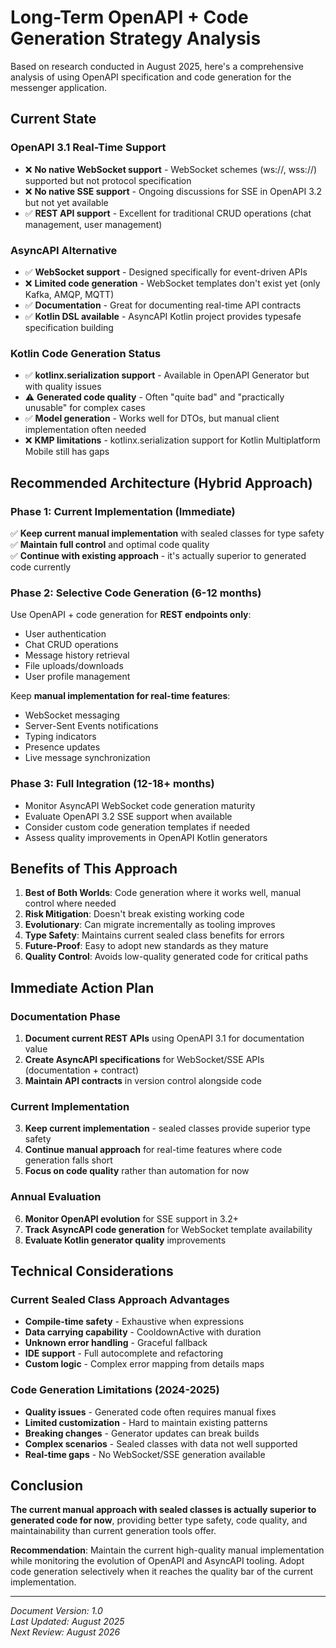 # Long-Term OpenAPI + Code Generation Strategy Analysis

Based on research conducted in August 2025, here's a comprehensive analysis of using OpenAPI specification and code generation for the messenger application.

## Current State

### OpenAPI 3.1 Real-Time Support

- ❌ **No native WebSocket support** - WebSocket schemes (ws://, wss://) supported but not protocol specification
- ❌ **No native SSE support** - Ongoing discussions for SSE in OpenAPI 3.2 but not yet available
- ✅ **REST API support** - Excellent for traditional CRUD operations (chat management, user management)

### AsyncAPI Alternative

- ✅ **WebSocket support** - Designed specifically for event-driven APIs
- ❌ **Limited code generation** - WebSocket templates don't exist yet (only Kafka, AMQP, MQTT)
- ✅ **Documentation** - Great for documenting real-time API contracts
- ✅ **Kotlin DSL available** - AsyncAPI Kotlin project provides typesafe specification building

### Kotlin Code Generation Status

- ✅ **kotlinx.serialization support** - Available in OpenAPI Generator but with quality issues
- ⚠️ **Generated code quality** - Often "quite bad" and "practically unusable" for complex cases
- ✅ **Model generation** - Works well for DTOs, but manual client implementation often needed
- ❌ **KMP limitations** - kotlinx.serialization support for Kotlin Multiplatform Mobile still has gaps

## Recommended Architecture (Hybrid Approach)

### Phase 1: Current Implementation (Immediate)

✅ **Keep current manual implementation** with sealed classes for type safety  
✅ **Maintain full control** and optimal code quality  
✅ **Continue with existing approach** - it's actually superior to generated code currently

### Phase 2: Selective Code Generation (6-12 months)

Use OpenAPI + code generation for **REST endpoints only**:
- User authentication
- Chat CRUD operations  
- Message history retrieval
- File uploads/downloads
- User profile management

Keep **manual implementation for real-time features**:
- WebSocket messaging
- Server-Sent Events notifications
- Typing indicators
- Presence updates
- Live message synchronization

### Phase 3: Full Integration (12-18+ months)

- Monitor AsyncAPI WebSocket code generation maturity
- Evaluate OpenAPI 3.2 SSE support when available
- Consider custom code generation templates if needed
- Assess quality improvements in OpenAPI Kotlin generators

## Benefits of This Approach

1. **Best of Both Worlds**: Code generation where it works well, manual control where needed
2. **Risk Mitigation**: Doesn't break existing working code
3. **Evolutionary**: Can migrate incrementally as tooling improves
4. **Type Safety**: Maintains current sealed class benefits for errors
5. **Future-Proof**: Easy to adopt new standards as they mature
6. **Quality Control**: Avoids low-quality generated code for critical paths

## Immediate Action Plan

### Documentation Phase
1. **Document current REST APIs** using OpenAPI 3.1 for documentation value
2. **Create AsyncAPI specifications** for WebSocket/SSE APIs (documentation + contract)
3. **Maintain API contracts** in version control alongside code

### Current Implementation
3. **Keep current implementation** - sealed classes provide superior type safety
4. **Continue manual approach** for real-time features where code generation falls short
5. **Focus on code quality** rather than automation for now

### Annual Evaluation
6. **Monitor OpenAPI evolution** for SSE support in 3.2+
7. **Track AsyncAPI code generation** for WebSocket template availability
8. **Evaluate Kotlin generator quality** improvements

## Technical Considerations

### Current Sealed Class Approach Advantages
- **Compile-time safety** - Exhaustive when expressions
- **Data carrying capability** - CooldownActive with duration
- **Unknown error handling** - Graceful fallback
- **IDE support** - Full autocomplete and refactoring
- **Custom logic** - Complex error mapping from details maps

### Code Generation Limitations (2024-2025)
- **Quality issues** - Generated code often requires manual fixes
- **Limited customization** - Hard to maintain existing patterns
- **Breaking changes** - Generator updates can break builds
- **Complex scenarios** - Sealed classes with data not well supported
- **Real-time gaps** - No WebSocket/SSE generation available

## Conclusion

**The current manual approach with sealed classes is actually superior to generated code for now**, providing better type safety, code quality, and maintainability than current generation tools offer.

**Recommendation**: Maintain the current high-quality manual implementation while monitoring the evolution of OpenAPI and AsyncAPI tooling. Adopt code generation selectively when it reaches the quality bar of the current implementation.

---

*Document Version: 1.0*  
*Last Updated: August 2025*  
*Next Review: August 2026*